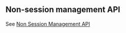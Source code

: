 
##  Non-session management API


See [Non Session Management API](http://non.tuxfamily.org/nsm/API.html) 
